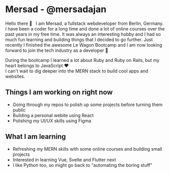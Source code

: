 # Mersad - @mersadajan

Hello there 👋 &nbsp; I am Mersad, a fullstack webdeveloper from Berlin, Germany. I have been a coder for a long time and done a lot of online courses over the past years in my free time. It was always an interesting hobby and I had so much fun learning and building things that I decided to go further. Just recently I finished the awesome Le Wagon Bootcamp and I am now looking forward to join the tech industry as a developer 💪

During the bootcamp I learned a lot about Ruby and Ruby on Rails, but my heart belongs to JavaScript ❤️  
I can't wait to dig deeper into the MERN stack to build cool apps and websites.

## Things I am working on right now

- Going through my repos to polish up some projects before turning them public
- Building a personal webite using React
- Polishing my UI/UX skills using Figma

## What I am learning

- Refreshing my MERN skills with some online courses and building small projects
- Interested in learning Vue, Svelte and Flutter next
- I like Python too, so might go back to "automating the boring stuff"

